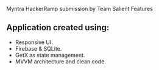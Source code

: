 
Myntra HackerRamp submission by Team Salient Features




## Application created using:
- Responsive UI.
- Firebase & SQLite.
- GetX as state management.
- MVVM architecture and clean code.


